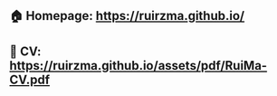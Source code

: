 ## :house: Homepage: https://ruirzma.github.io/
## :bookmark_tabs: CV: https://ruirzma.github.io/assets/pdf/RuiMa-CV.pdf
